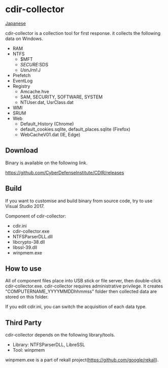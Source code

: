 # cdir-collector

[Japanese](README.md)

cdir-collector is a collection tool for first response. it collects the following data on Windows.

* RAM
* NTFS
  * $MFT
  * $SECURE:$SDS
  * $UsnJrnl:$J
* Prefetch
* EventLog
* Registry
  * Amcache.hve
  * SAM, SECURITY, SOFTWARE, SYSTEM
  * NTUser.dat, UsrClass.dat
* WMI
* SRUM
* Web
  * Default_History (Chrome)
  * default_cookies.sqlite, default_places.sqlite (Firefox)
  * WebCacheV01.dat (IE, Edge)

## Download

Binary is available on the following link.

https://github.com/CyberDefenseInstitute/CDIR/releases

## Build

If you want to customise and build binary from source code, try to use Visual Studio 2017. 

Component of cdir-collector: 
* cdir.ini
* cdir-collector.exe
* NTFSParserDLL.dll
* libcrypto-38.dll
* libssl-39.dll
* winpmem.exe

## How to use

All of component files place into USB stick or file server, then double-click cdir-collector.exe. cdir-collector requires administrative privilege.
It creates "COMPUTERNAME_YYYYMMDDhhmmss" folder then collected data are stored on this folder. 

If you edit cdir.ini, you can switch the acquisition of each data type.

## Third Party

cdir-collector depends on the following library/tools.

* Library: NTFSParserDLL, LibreSSL
* Tool: winpmem

winpmem.exe is a part of rekall project(https://github.com/google/rekall).
